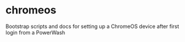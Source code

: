 # chromeos
Bootstrap scripts and docs for setting up a ChromeOS device after first login from a PowerWash
